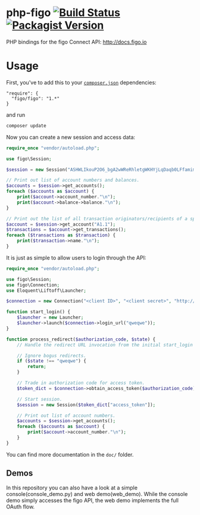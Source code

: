 php-figo [![Build Status](https://secure.travis-ci.org/figo-connect/php-figo.png)](https://travis-ci.org/figo-connect/php-figo) [![Packagist Version](http://img.shields.io/packagist/v/figo/figo.svg)](https://packagist.org/packages/figo/figo)
========

PHP bindings for the figo Connect API: http://docs.figo.io

Usage
=====

First, you've to add this to your [`composer.json`](http://getcomposer.org/) dependencies:

```
"require": {
  "figo/figo": "1.*"
}
```

and run

```bash
composer update
```

Now you can create a new session and access data:

```php
require_once "vendor/autoload.php";

use figo\Session;

$session = new Session("ASHWLIkouP2O6_bgA2wWReRhletgWKHYjLqDaqb0LFfamim9RjexTo22ujRIP_cjLiRiSyQXyt2kM1eXU2XLFZQ0Hro15HikJQT_eNeT_9XQ");

// Print out list of account numbers and balances.
$accounts = $session->get_accounts();
foreach ($accounts as $account) {
    print($account->account_number."\n");
    print($account->balance->balance."\n");
}

// Print out the list of all transaction originators/recipients of a specific account.
$account = $session->get_account("A1.1");
$transactions = $account->get_transactions();
foreach ($transactions as $transaction) {
    print($transaction->name."\n");
}
```

It is just as simple to allow users to login through the API:

```php
require_once "vendor/autoload.php";

use figo\Session;
use figo\Connection;
use Eloquent\Liftoff\Launcher;

$connection = new Connection("<client ID>", "<client secret>", "http://my-domain.org/redirect-url");

function start_login() {
    $launcher = new Launcher;
    $launcher->launch($connection->login_url("qweqwe"));
}

function process_redirect($authorization_code, $state) {
    // Handle the redirect URL invocation from the initial start_login call.

    // Ignore bogus redirects.
    if ($state !== "qweqwe") {
        return;
    }

    // Trade in authorization code for access token.
    $token_dict = $connection->obtain_access_token($authorization_code);

    // Start session.
    $session = new Session($token_dict["access_token"]);

    // Print out list of account numbers.
    $accounts = $session->get_accounts();
    foreach ($accounts as $account) {
        print($account->account_number."\n");
    }
}
```

You can find more documentation in the `doc/` folder.

Demos
-----
In this repository you can also have a look at a simple console(console_demo.py) and web demo(web_demo).
While the console demo simply accesses the figo API, the web demo implements the full OAuth flow.
